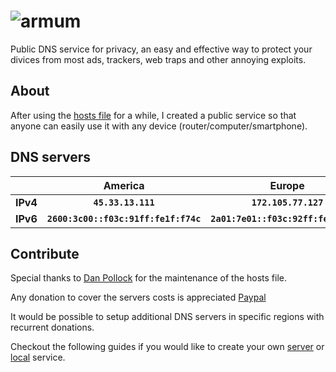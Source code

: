 # ![armum](https://armum.net/img/armum-small.png "Armum")
Public DNS service for privacy, an easy and effective way to protect your divices from most ads, trackers, web traps and other annoying exploits.

## About
After using the [hosts file](https://someonewhocares.org/hosts/zero/hosts) for a while, I created a public service so that anyone can easily use it with any device (router/computer/smartphone).

## DNS servers

||__America__|__Europe__|
|-|:-----------:|:----------:|
|__IPv4__|__`45.33.13.111`__|__`172.105.77.127`__|
|__IPv6__|__`2600:3c00::f03c:91ff:fe1f:f74c`__|__`2a01:7e01::f03c:92ff:fe42:70c5`__|

## Contribute

Special thanks to [Dan Pollock](https://someonewhocares.org/) for the maintenance of the hosts file.

Any donation to cover the servers costs is appreciated [Paypal](https://www.paypal.com/paypalme/mencargo/USD)

It would be possible to setup additional DNS servers in specific regions with recurrent donations.

Checkout the following guides if you would like to create your own [server](https://github.com/armum/dns/blob/master/server.md) or [local](https://github.com/armum/dns/blob/master/local.md) service.
